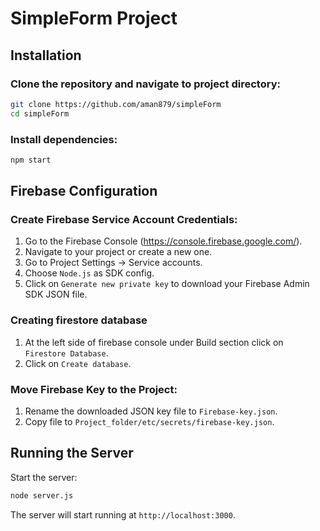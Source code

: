 # SimpleForm Project

## Installation

### Clone the repository and navigate to project directory:

```bash
git clone https://github.com/aman879/simpleForm
cd simpleForm
```

### Install dependencies:

```bash
npm start
```

## Firebase Configuration

### Create Firebase Service Account Credentials:

1. Go to the Firebase Console (https://console.firebase.google.com/).
2. Navigate to your project or create a new one.
3. Go to Project Settings -> Service accounts.
4. Choose `Node.js` as SDK config.
5. Click on `Generate new private key` to download your Firebase Admin SDK JSON file.

### Creating firestore database

1. At the left side of firebase console under Build section click on `Firestore Database`.
2. Click on `Create database`.

### Move Firebase Key to the Project:
1. Rename the downloaded JSON key file to `Firebase-key.json`.
2. Copy file to `Project_folder/etc/secrets/firebase-key.json`.

## Running the Server
Start the server:
```bash
node server.js
```
The server will start running at `http://localhost:3000`.
